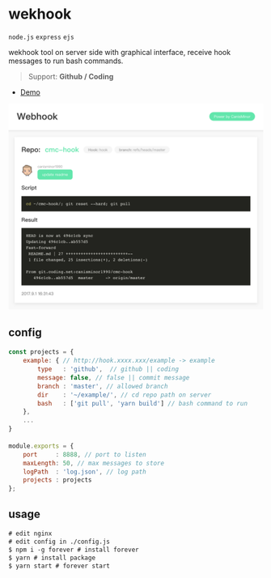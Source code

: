 # wekhook

`node.js` `express` `ejs`

wekhook tool on server side with graphical interface, receive hook messages to run bash commands.

> Support: **Github / Coding**

- [Demo](http://hook.canisminor.cc/)

![Demo](https://github.com/canisminor1990/webhook/blob/master/demo.png?raw=true)

## config

```js
const projects = {
	example: { // http://hook.xxxx.xxx/example -> example
		type   : 'github',  // github || coding
		message: false, // false || commit message
		branch : 'master', // allowed branch
		dir    : '~/example/', // cd repo path on server
		bash   : ['git pull', 'yarn build'] // bash command to run
	},
	...
}

module.exports = {
	port     : 8888, // port to listen
	maxLength: 50, // max messages to store
	logPath  : 'log.json', // log path
	projects : projects
};
```

## usage

```
# edit nginx
# edit config in ./config.js
$ npm i -g forever # install forever
$ yarn # install package
$ yarn start # forever start
```
